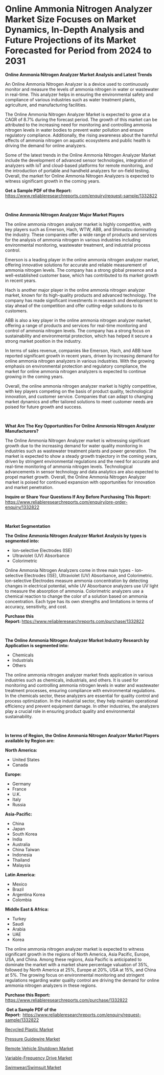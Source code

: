 <p><h1>Online Ammonia Nitrogen Analyzer Market Size Focuses on Market Dynamics, In-Depth Analysis and Future Projections of its Market Forecasted for Period from 2024 to 2031</h1></p><p><strong>Online Ammonia Nitrogen Analyzer Market Analysis and Latest Trends</strong></p>
<p><p>An Online Ammonia Nitrogen Analyzer is a device used to continuously monitor and measure the levels of ammonia nitrogen in water or wastewater in real-time. This analyzer helps in ensuring the environmental safety and compliance of various industries such as water treatment plants, agriculture, and manufacturing facilities.</p><p>The Online Ammonia Nitrogen Analyzer Market is expected to grow at a CAGR of 8.7% during the forecast period. The growth of this market can be attributed to the increasing need for monitoring and controlling ammonia nitrogen levels in water bodies to prevent water pollution and ensure regulatory compliance. Additionally, the rising awareness about the harmful effects of ammonia nitrogen on aquatic ecosystems and public health is driving the demand for online analyzers.</p><p>Some of the latest trends in the Online Ammonia Nitrogen Analyzer Market include the development of advanced sensor technologies, integration of analyzers with IoT and cloud-based platforms for remote monitoring, and the introduction of portable and handheld analyzers for on-field testing. Overall, the market for Online Ammonia Nitrogen Analyzers is expected to witness significant growth in the coming years.</p></p>
<p><strong>Get a Sample PDF of the Report:&nbsp;</strong> <a href="https://www.reliableresearchreports.com/enquiry/request-sample/1332822">https://www.reliableresearchreports.com/enquiry/request-sample/1332822</a></p>
<p>&nbsp;</p>
<p><strong>Online Ammonia Nitrogen Analyzer Major Market Players</strong></p>
<p><p>The online ammonia nitrogen analyzer market is highly competitive, with key players such as Emerson, Hach, WTW, ABB, and Shimadzu dominating the industry. These companies offer a wide range of products and services for the analysis of ammonia nitrogen in various industries including environmental monitoring, wastewater treatment, and industrial process control.</p><p>Emerson is a leading player in the online ammonia nitrogen analyzer market, offering innovative solutions for accurate and reliable measurement of ammonia nitrogen levels. The company has a strong global presence and a well-established customer base, which has contributed to its market growth in recent years.</p><p>Hach is another major player in the online ammonia nitrogen analyzer market, known for its high-quality products and advanced technology. The company has made significant investments in research and development to stay ahead of the competition and offer cutting-edge solutions to its customers.</p><p>ABB is also a key player in the online ammonia nitrogen analyzer market, offering a range of products and services for real-time monitoring and control of ammonia nitrogen levels. The company has a strong focus on sustainability and environmental protection, which has helped it secure a strong market position in the industry.</p><p>In terms of sales revenue, companies like Emerson, Hach, and ABB have reported significant growth in recent years, driven by increasing demand for online ammonia nitrogen analyzers in various industries. With the growing emphasis on environmental protection and regulatory compliance, the market for online ammonia nitrogen analyzers is expected to continue growing in the coming years.</p><p>Overall, the online ammonia nitrogen analyzer market is highly competitive, with key players competing on the basis of product quality, technological innovation, and customer service. Companies that can adapt to changing market dynamics and offer tailored solutions to meet customer needs are poised for future growth and success.</p></p>
<p>&nbsp;</p>
<p><strong>What Are The Key Opportunities For Online Ammonia Nitrogen Analyzer Manufacturers?</strong></p>
<p><p>The Online Ammonia Nitrogen Analyzer market is witnessing significant growth due to the increasing demand for water quality monitoring in industries such as wastewater treatment plants and power generation. The market is expected to show a steady growth trajectory in the coming years, driven by stringent environmental regulations and the need for accurate and real-time monitoring of ammonia nitrogen levels. Technological advancements in sensor technology and data analytics are also expected to propel market growth. Overall, the Online Ammonia Nitrogen Analyzer market is poised for continued expansion with opportunities for innovation and market penetration.</p></p>
<p><strong>Inquire or Share Your Questions If Any Before Purchasing This Report:</strong> <a href="https://www.reliableresearchreports.com/enquiry/pre-order-enquiry/1332822">https://www.reliableresearchreports.com/enquiry/pre-order-enquiry/1332822</a></p>
<p>&nbsp;</p>
<p><strong>Market Segmentation</strong></p>
<p><strong>The Online Ammonia Nitrogen Analyzer Market Analysis by types is segmented into:</strong></p>
<p><ul><li>Ion-selective Electrodes (ISE)</li><li>Ultraviolet (UV) Absorbance</li><li>Colorimetric</li></ul></p>
<p><p>Online Ammonia Nitrogen Analyzers come in three main types - Ion-selective Electrodes (ISE), Ultraviolet (UV) Absorbance, and Colorimetric. Ion-selective Electrodes measure ammonia concentration by detecting changes in electrical potential, while UV Absorbance analyzers use UV light to measure the absorption of ammonia. Colorimetric analyzers use a chemical reaction to change the color of a solution based on ammonia concentration. Each type has its own strengths and limitations in terms of accuracy, sensitivity, and cost.</p></p>
<p><strong>Purchase this Report:&nbsp;</strong><a href="https://www.reliableresearchreports.com/purchase/1332822">https://www.reliableresearchreports.com/purchase/1332822</a></p>
<p>&nbsp;</p>
<p><strong>The Online Ammonia Nitrogen Analyzer Market Industry Research by Application is segmented into:</strong></p>
<p><ul><li>Chemicals</li><li>Industrials</li><li>Others</li></ul></p>
<p><p>The online ammonia nitrogen analyzer market finds application in various industries such as chemicals, industrials, and others. It is used for monitoring and controlling ammonia nitrogen levels in water and wastewater treatment processes, ensuring compliance with environmental regulations. In the chemicals sector, these analyzers are essential for quality control and process optimization. In the industrial sector, they help maintain operational efficiency and prevent equipment damage. In other industries, the analyzers play a crucial role in ensuring product quality and environmental sustainability.</p></p>
<p>&nbsp;</p>
<p><strong>In terms of Region, the Online Ammonia Nitrogen Analyzer Market Players available by Region are:</strong></p>
<p>
    <p> <strong> North America: </strong>
        <ul>
            <li>United States</li>
            <li>Canada</li>
        </ul>
        </p> 
    <p> <strong> Europe: </strong>
        <ul>
            <li>Germany</li>
            <li>France</li>
            <li>U.K.</li>
            <li>Italy</li>
            <li>Russia</li>
        </ul>
        </p> 
    <p> <strong> Asia-Pacific: </strong>
        <ul>
            <li>China</li>
            <li>Japan</li>
            <li>South Korea</li>
            <li>India</li>
            <li>Australia</li>
            <li>China Taiwan</li>
            <li>Indonesia</li>
            <li>Thailand</li>
            <li>Malaysia</li>
        </ul>
        </p> 
    <p> <strong> Latin America: </strong>
        <ul>
            <li>Mexico</li>
            <li>Brazil</li>
            <li>Argentina Korea</li>
            <li>Colombia</li>
        </ul>
        </p> 
    <p> <strong> Middle East & Africa: </strong>
        <ul>
            <li>Turkey</li>
            <li>Saudi</li>
            <li>Arabia</li>
            <li>UAE</li>
            <li>Korea</li>
        </ul>
    </p>
    </p>
<p><p>The online ammonia nitrogen analyzer market is expected to witness significant growth in the regions of North America, Asia Pacific, Europe, USA, and China. Among these regions, Asia Pacific is anticipated to dominate the market with a market share percentage valuation of 35%, followed by North America at 25%, Europe at 20%, USA at 15%, and China at 5%. The growing focus on environmental monitoring and stringent regulations regarding water quality control are driving the demand for online ammonia nitrogen analyzers in these regions.</p></p>
<p><strong>Purchase this Report: </strong><a href="https://www.reliableresearchreports.com/purchase/1332822">https://www.reliableresearchreports.com/purchase/1332822</a></p>
<p>&nbsp;<strong>Get a Sample PDF of the Report:&nbsp;&nbsp;</strong><a href="https://www.reliableresearchreports.com/enquiry/request-sample/1332822">https://www.reliableresearchreports.com/enquiry/request-sample/1332822</a></p>
<p><strong></strong></p>
<p><p><a href="https://medium.com/@kendraadams4456/recycled-plastic-market-exploring-market-share-market-trends-and-future-growth-5256ec29222b">Recycled Plastic Market</a></p><p><a href="https://medium.com/@kendraadams4456/pressure-guidewire-market-analysis-and-sze-forecasted-for-period-from-2024-to-2031-be5976ca77c2">Pressure Guidewire Market</a></p><p><a href="https://medium.com/@kendraadams4456/remote-vehicle-shutdown-nbsp-market-focuses-on-market-share-size-and-projected-forecast-till-2031-1ddfabe96e74">Remote Vehicle Shutdown Market</a></p><p><a href="https://github.com/Sinjinluong3e0awx2m195k76/Market-Research-Report-List-1/blob/main/variable-frequency-drive-market.md">Variable-Frequency Drive Market</a></p><p><a href="https://github.com/shotows/Market-Research-Report-List-1/blob/main/swimwearswimsuit-market.md">Swimwear/Swimsuit Market</a></p></p>